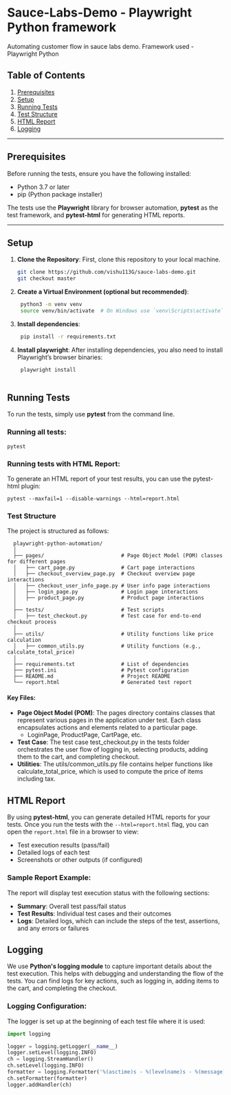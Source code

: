 # Sauce-Labs-Demo - Playwright Python framework
Automating customer flow in sauce labs demo. Framework used - Playwright Python


## Table of Contents

1. [Prerequisites](#prerequisites)
2. [Setup](#setup)
3. [Running Tests](#running-tests)
4. [Test Structure](#test-structure)
5. [HTML Report](#html-report)
6. [Logging](#logging)

---

## Prerequisites

Before running the tests, ensure you have the following installed:

- Python 3.7 or later
- pip (Python package installer)

The tests use the **Playwright** library for browser automation, **pytest** as the test framework, and **pytest-html** for generating HTML reports.

---

## Setup

1. **Clone the Repository**:
   First, clone this repository to your local machine.

   ```bash
   git clone https://github.com/vishu113G/sauce-labs-demo.git
   git checkout master
   
2. **Create a Virtual Environment (optional but recommended)**: 
   ```bash
    python3 -m venv venv
    source venv/bin/activate  # On Windows use `venv\Scripts\activate`
   
3. **Install dependencies**: 
   ```bash
    pip install -r requirements.txt
   
4. **Install playwright**: 
   After installing dependencies, you also need to install Playwright’s browser binaries:
   ```bash
    playwright install
    
## Running Tests

To run the tests, simply use **pytest** from the command line.

### Running all tests:
    pytest

### Running tests with HTML Report:
To generate an HTML report of your test results, you can use the pytest-html plugin:

    pytest --maxfail=1 --disable-warnings --html=report.html

### Test Structure
The project is structured as follows:
   
      playwright-python-automation/
      │
      ├── pages/                         # Page Object Model (POM) classes for different pages
      │   ├── cart_page.py               # Cart page interactions
      │   ├── checkout_overview_page.py  # Checkout overview page interactions
      │   ├── checkout_user_info_page.py # User info page interactions
      │   ├── login_page.py              # Login page interactions
      │   ├── product_page.py            # Product page interactions
      │
      ├── tests/                         # Test scripts
      │   ├── test_checkout.py           # Test case for end-to-end checkout process
      │
      ├── utils/                         # Utility functions like price calculation
      │   ├── common_utils.py            # Utility functions (e.g., calculate_total_price)
      │
      ├── requirements.txt               # List of dependencies
      ├── pytest.ini                     # Pytest configuration
      ├── README.md                      # Project README
      └── report.html                    # Generated test report

#### Key Files:
- **Page Object Model (POM)**: The pages directory contains classes that represent various pages in the application under test. Each class encapsulates actions and elements related to a particular page.
  - LoginPage, ProductPage, CartPage, etc.
- **Test Case**: The test case test_checkout.py in the tests folder orchestrates the user flow of logging in, selecting products, adding them to the cart, and completing checkout.
- **Utilities**: The utils/common_utils.py file contains helper functions like calculate_total_price, which is used to compute the price of items including tax.
## HTML Report

By using **pytest-html**, you can generate detailed HTML reports for your tests. Once you run the tests with the `--html=report.html` flag, you can open the `report.html` file in a browser to view:

- Test execution results (pass/fail)
- Detailed logs of each test
- Screenshots or other outputs (if configured)

### Sample Report Example:

The report will display test execution status with the following sections:

- **Summary**: Overall test pass/fail status
- **Test Results**: Individual test cases and their outcomes
- **Logs**: Detailed logs, which can include the steps of the test, assertions, and any errors or failures

## Logging

We use **Python's logging module** to capture important details about the test execution. This helps with debugging and understanding the flow of the tests. You can find logs for key actions, such as logging in, adding items to the cart, and completing the checkout.

### Logging Configuration:

The logger is set up at the beginning of each test file where it is used:

```python
import logging

logger = logging.getLogger(__name__)
logger.setLevel(logging.INFO)
ch = logging.StreamHandler()
ch.setLevel(logging.INFO)
formatter = logging.Formatter('%(asctime)s - %(levelname)s - %(message)s')
ch.setFormatter(formatter)
logger.addHandler(ch)

